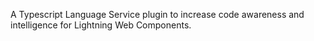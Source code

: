 A Typescript Language Service plugin to increase code awareness and intelligence for Lightning Web Components.
